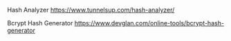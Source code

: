 
Hash Analyzer
https://www.tunnelsup.com/hash-analyzer/ 


Bcrypt Hash Generator
https://www.devglan.com/online-tools/bcrypt-hash-generator